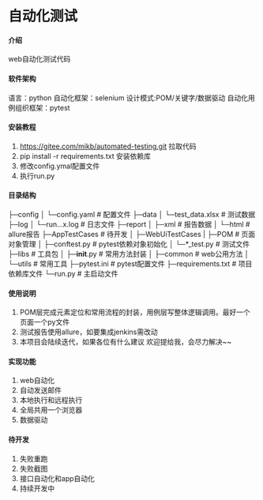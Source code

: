 # 自动化测试

#### 介绍
web自动化测试代码

#### 软件架构
语言：python
自动化框架：selenium
设计模式:POM/关键字/数据驱动
自动化用例组织框架：pytest

#### 安装教程

1.  https://gitee.com/mikb/automated-testing.git 拉取代码
2.  pip install -r requirements.txt 安装依赖库
3.  修改config.ymal配置文件
4.  执行run.py

#### 目录结构
├─config
│  └─config.yaml	# 配置文件
├─data
│  └─test_data.xlsx	# 测试数据
├─log
│  └─run...x.log	# 日志文件
├─report
│  ├─xml                # 报告数据
│  └─html		# allure报告
├─AppTestCases          # 待开发
│
├─WebUiTestCases
|  ├─POM                # 页面对象管理
│  ├─conftest.py	# pytest依赖对象初始化
│  └─*_test.py	        # 测试文件
├─libs		        # 工具包
│  ├─__init__.py		# 常用方法封装
│  ├─common	        # web公用方法
│  └─utils	        # 常用工具
├─pytest.ini	   # pytest配置文件
├─requirements.txt		 # 项目依赖库文件
└─run.py	# 主启动文件



#### 使用说明

1.  POM层完成元素定位和常用流程的封装，用例层写整体逻辑调用。最好一个页面一个py文件
2.  测试报告使用allure，如要集成jenkins需改动
3.  本项目会陆续迭代，如果各位有什么建议 欢迎提给我，会尽力解决~~


#### 实现功能
1.  web自动化
2.  自动发送邮件
3.  本地执行和远程执行
4.  全局共用一个浏览器
5.  数据驱动

#### 待开发
1.  失败重跑
2.  失败截图
3.  接口自动化和app自动化
3.  持续开发中
